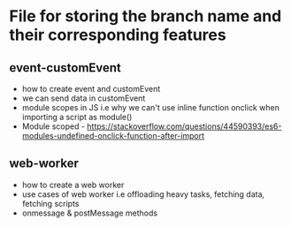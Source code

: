 # File for storing the branch name and their corresponding features

## event-customEvent
- how to create event and customEvent 
- we can send data in customEvent
- module scopes in JS i.e why we can't use inline function onclick when importing a script as module()
- Module scoped - https://stackoverflow.com/questions/44590393/es6-modules-undefined-onclick-function-after-import

## web-worker
- how to create a web worker
- use cases of web worker i.e offloading heavy tasks, fetching data, fetching scripts
- onmessage & postMessage methods
